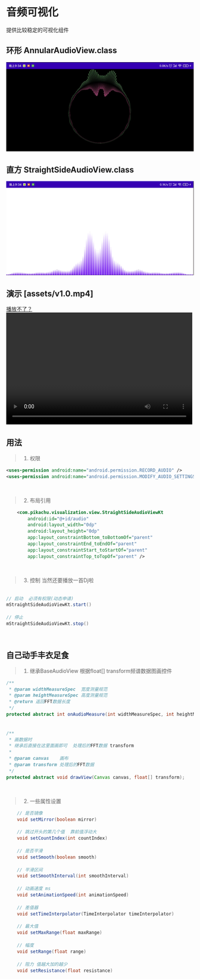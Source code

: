 音频可视化
===
提供比较稳定的可视化组件


环形 AnnularAudioView.class
----
![](assets/au.png)




直方 StraightSideAudioView.class
----
![](assets/se.png)

演示 [assets/v1.0.mp4]
---
[播放不了？](assets/v1.0.mp4)
<video src="assets/v1.0.mp4" controls="controls" width="500" height="300">您的浏览器不支持播放该视频！</video>




用法
---
>1. 权限
```xml
<uses-permission android:name="android.permission.RECORD_AUDIO" />
<uses-permission android:name="android.permission.MODIFY_AUDIO_SETTINGS" />
```
<br>


>2. 布局引用
```xml
    <com.pikachu.visualization.view.StraightSideAudioViewKt
        android:id="@+id/audio"
        android:layout_width="0dp"
        android:layout_height="0dp"
        app:layout_constraintBottom_toBottomOf="parent"
        app:layout_constraintEnd_toEndOf="parent"
        app:layout_constraintStart_toStartOf="parent"
        app:layout_constraintTop_toTopOf="parent" />
```
<br>

>3. 控制  当然还要播放一首Dj啦
```java

// 启动  必须有权限(动态申请)
mStraightSideAudioViewKt.start()

// 停止
mStraightSideAudioViewKt.stop()

```
<br>










自己动手丰衣足食
---
>1. 继承BaseAudioView 根据float[] transform频谱数据图画控件
```java
/**
 * @param widthMeasureSpec  宽度测量规范
 * @param heightMeasureSpec 高度测量规范
 * @return 返回FFT数据长度
 */
protected abstract int onAudioMeasure(int widthMeasureSpec, int heightMeasureSpec);


/**
 * 画数据时
 * 继承后直接在这里面画即可  处理后的FFT数据 transform
 *
 * @param canvas    画布
 * @param transform 处理后的FFT数据
 */
protected abstract void drawView(Canvas canvas, float[] transform);

```
<br>


>2. 一些属性设置
```java
    // 是否镜像
    void setMirror(boolean mirror)

    // 跳过开头的第几个值  靠前值浮动大
    void setCountIndex(int countIndex) 

    // 是否平滑
    void setSmooth(boolean smooth)

    // 平滑区间
    void setSmoothInterval(int smoothInterval)

    // 动画速度 ms
    void setAnimationSpeed(int animationSpeed)

    // 差值器
    void setTimeInterpolator(TimeInterpolator timeInterpolator)
    
    // 最大值
    void setMaxRange(float maxRange)

    // 幅度
    void setRange(float range)

    // 阻力 值越大加的越少
    void setResistance(float resistance)

```
